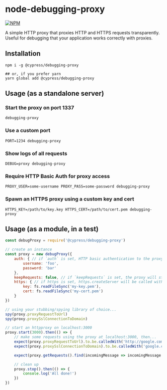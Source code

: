 node-debugging-proxy
===

[![NPM](https://nodei.co/npm/@cypress/debugging-proxy.svg?downloads=true)](https://npmjs.org/package/@cypress/debugging-proxy)

A simple HTTP proxy that proxies HTTP and HTTPS requests transparently. Useful for debugging that your application works correctly with proxies.

## Installation
```
npm i -g @cypress/debugging-proxy

## or, if you prefer yarn
yarn global add @cypress/debugging-proxy
```

## Usage (as a standalone server)

### Start the proxy on port 1337
```
debugging-proxy
```

### Use a custom port
```
PORT=1234 debugging-proxy
```

### Show logs of all requests
```
DEBUG=proxy debugging-proxy
```

### Require HTTP Basic Auth for proxy access
```
PROXY_USER=some-username PROXY_PASS=some-password debugging-proxy
```

### Spawn an HTTPS proxy using a custom key and cert
```
HTTPS_KEY=/path/to/key.key HTTPS_CERT=/path/to/cert.pem debugging-proxy
```

## Usage (as a module, in a test)

```js
const debugProxy = require('@cypress/debugging-proxy')

// create an instance
const proxy = new debugProxy({
    auth: { // if `auth` is set, HTTP basic authentication to the proxy will be required using these credentials
        username: 'foo',
        password: 'bar'
    },
    keepRequests: false, // if `keepRequests` is set, the proxy will store a log of requests that can be retrieved using `proxy.getRequests()`
    https: { // if https is set, https.createServer will be called with this key and cert to launch the server
        key: fs.readFileSync('my-key.pem'),
        cert: fs.readFileSync('my-cert.pem')
    }
})

// using your stubbing/spying library of choice...
spy(proxy.proxyRequestToUrl)
spy(proxy.proxySslConnectionToDomain)

// start an httpproxy on localhost:3000
proxy.start(3000).then(() => {
    // make some requests using the proxy at localhost:3000, then...
    expect(proxy.proxyRequestToUrl).to.be.calledWith('http://google.com')
    expect(proxy.proxySslConnectionToDomain).to.be.calledWith('google.com')

    expect(proxy.getRequests().find(incomingMessage => incomingMessage.ssl === false)).to.exist

    // clean up
    proxy.stop().then(() => {
        console.log('All done!')
    })
})
```
